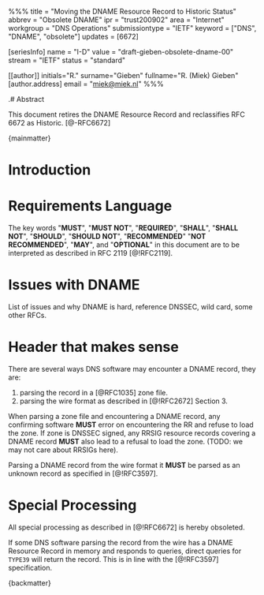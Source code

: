 %%%
title = "Moving the DNAME Resource Record to Historic Status"
abbrev = "Obsolete DNAME"
ipr = "trust200902"
area = "Internet"
workgroup = "DNS Operations"
submissiontype = "IETF"
keyword = ["DNS", "DNAME", "obsolete"]
updates = [6672]

[seriesInfo]
name = "I-D"
value = "draft-gieben-obsolete-dname-00"
stream = "IETF"
status = "standard"

[[author]]
initials="R."
surname="Gieben"
fullname="R. (Miek) Gieben"
  [author.address]
  email = "miek@miek.nl"
%%%

.# Abstract

This document retires the DNAME Resource Record and reclassifies RFC 6672 as Historic. [@-RFC6672]

{mainmatter}

# Introduction

# Requirements Language

The key words "**MUST**", "**MUST NOT**", "**REQUIRED**", "**SHALL**", "**SHALL NOT**",
"**SHOULD**", "**SHOULD NOT**", "**RECOMMENDED**" "**NOT RECOMMENDED**", "**MAY**", and
"**OPTIONAL**" in this document are to be interpreted as described in RFC 2119 [@!RFC2119].

# Issues with DNAME

List of issues and why DNAME is hard, reference DNSSEC, wild card, some other RFCs.

# Header that makes sense

There are several ways DNS software may encounter a DNAME record, they are:

1. parsing the record in a [@RFC1035] zone file.
2. parsing the wire format as described in [@!RFC2672] Section 3.

When parsing a zone file and encountering a DNAME record, any confirming software **MUST** error on
encountering the RR and refuse to load the zone. If zone is DNSSEC signed, any RRSIG resource records
covering a DNAME record **MUST** also lead to a refusal to load the zone. (TODO: we may not care
about RRSIGs here).

Parsing a DNAME record from the wire format it **MUST** be parsed as an unknown record as specified
in [@!RFC3597].

# Special Processing

All special processing as described in [@!RFC6672] is hereby obsoleted.

If some DNS software parsing the record from the wire has a DNAME Resource Record in memory and
responds to queries, direct queries for `TYPE39` will return the record. This is in line with the
[@!RFC3597] specification.

{backmatter}
